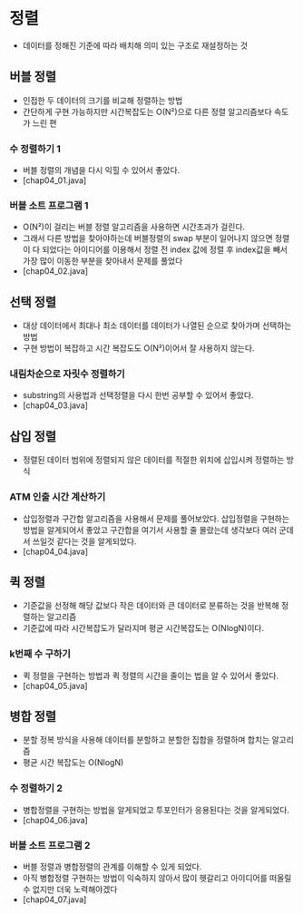 # 정렬
- 데이터를 정해진 기준에 따라 배치해 의미 있는 구조로 재설정하는 것

## 버블 정렬
- 인접한 두 데이터의 크기를 비교해 정렬하는 방법
- 간단하게 구현 가능하지만 시간복잡도는 O(N²)으로 다른 정렬 알고리즘보다 속도가 느린 편

### 수 정렬하기 1
- 버블 정렬의 개념을 다시 익힐 수 있어서 좋았다.
- [chap04_01.java]

### 버블 소트 프로그램 1
- O(N²)이 걸리는 버블 정렬 알고리즘을 사용하면 시간초과가 걸린다.
- 그래서 다른 방법을 찾아야하는데 버블정렬의 swap 부분이 일어나지 않으면 정렬이 다 되었다는 아이디어를 이용해서 정렬 전 index 값에 정렬 후 index값을 빼서 가장 많이 이동한 부분을 찾아내서 문제를 풀었다
- [chap04_02.java]

## 선택 정렬
- 대상 데이터에서 최대나 최소 데이터를 데이터가 나열된 순으로 찾아가며 선택하는 방법
- 구현 방법이 복잡하고 시간 복잡도도 O(N²)이어서 잘 사용하지 않는다.

### 내림차순으로 자릿수 정렬하기
- substring의 사용법과 선택정렬을 다시 한번 공부할 수 있어서 좋았다.
- [chap04_03.java]

## 삽입 정렬
- 정렬된 데이터 범위에 정렬되지 않은 데이터를 적절한 위치에 삽입시켜 정렬하는 방식

### ATM 인출 시간 계산하기
- 삽입정렬과 구간합 알고리즘을 사용해서 문제를 풀어보았다. 삽입정렬을 구현하는 방법을 알게되어서 좋았고 구간합을 여기서 사용할 줄 몰랐는데 생각보다 여러 군데서 쓰일것 같다는 것을 알게되었다.
- [chap04_04.java]

## 퀵 정렬
- 기준값을 선정해 해당 값보다 작은 데이터와 큰 데이터로 분류하는 것을 반복해 정렬하는 알고리즘
- 기준값에 따라 시간복잡도가 달라지며 평균 시간복잡도는 O(NlogN)이다.

### k번째 수 구하기
- 퀵 정렬을 구현하는 방법과 퀵 정렬의 시간을 줄이는 법을 알 수 있어서 좋았다.
- [chap04_05.java]

## 병합 정렬
- 분할 정복 방식을 사용해 데이터를 분할하고 분할한 집합을 정렬하며 합치는 알고리즘
- 평균 시간 복잡도는 O(NlogN)

### 수 정렬하기 2
- 병합정렬을 구현하는 방법을 알게되었고 투포인터가 응용된다는 것을 알게되었다.
- [chap04_06.java]

### 버블 소트 프로그램 2
- 버블 정렬과 병합정렬의 관계를 이해할 수 있게 되었다. 
- 아직 병합정렬 구현하는 방법이 익숙하지 않아서 많이 헷갈리고 아이디어를 떠올릴 수 없지만 더욱 노력해야겠다
- [chap04_07.java]

